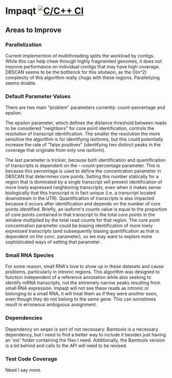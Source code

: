 # Impaqt [![C/C++ CI](https://github.com/bnjenner/impaqt/actions/workflows/c-cpp.yml/badge.svg)](https://github.com/bnjenner/impaqt/actions/workflows/c-cpp.yml)

## Areas to Improve

### Parallelization
Current implemention of multithreading splits the workload by contigs. While this can help chew through
highly fragmented genomes, it does not improve performance on individual contigs that may have high
coverage. DBSCAN seems to be the bottlenck for this situtaion, as the O(n^2) complexity of this algorithm
really chugs with these regions. Parallelizing seems doable. 

### Default Parameter Values
There are two main "problem" parameters currently: count-percentage and epsilon.

The epsilon parameter, which defines the distance threshold between reads to be considered "neighbors" 
for core point identification, controls the resolution of transcript identification. The smaller the resolution
the more sensitive the algorithm is for identifying isoforms, but this could potentially increase the rate of
"false positives" (identifying two distinct peaks in the coverage that originate from only one isoform).

The last parameter is trickier, because both identification and quantification of transcripts is dependent on the 
--count-percentage parameter. This is because this percentage is used to define the concentration parameter in DBSCAN 
that determines core points. Setting this number statically for a region that is dominated by a single transcript will
prevent identification of more lowly expressed neighboring transcripts, even when it makes sense biologically that this 
transcript is in fact unique (i.e. a transcript located downstream in the UTR). Quantification of transcripts is also impacted
because it occurs after identification and depends on the number of core points identified. Briefly, an isoform's counts value is 
equal to the proportion of core points contained in that transcript to the total core points in the window multiplied by the total 
read counts for that region. The core point concentration parameter could be biasing identification of more lowly expressed 
transcripts (and subsequently biasing quantification as that is dependent on the conc. parameter), so we may want to explore more 
sophisticated ways of setting that parameter . 

### Small RNA Species
For some reason, small RNA's love to show up in these datasets and cause problems, particularly in intronic regions. This algorithm
was designed to function independent of a reference annotation while also seeking to identify mRNA transcripts, not the extremely
narrow peaks resulting from small RNA expression. Impaqt will not see these reads as intronic or belonging to a small RNA, it will
treat them as if they were another exon, even though they do not belong to the same gene. This can sometimes result in erroneous
ambiguous assignment.

### Dependencies
Dependency on seqan is sort of not necessary. Bamtools is a necessary dependency, but I need to find a better 
way to include it besides just having an 'ext' folder containing the files I need. Additionally, the Bamtools
version is a bit behind and calls to the API will need to be revised. 

### Test Code Coverage
Need I say more.
